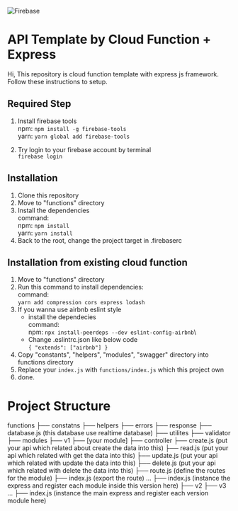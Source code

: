 
![Firebase](https://www.gstatic.com/devrel-devsite/prod/v36e9b4a2fdc696650f09851e8c880b958655492821ded3455f80aaef87b6b52b/firebase/images/lockup.png)


# API Template by Cloud Function + Express
Hi,
This repository is cloud function template with express js framework. Follow these instructions to setup.

## Required Step

1. Install firebase tools\
npm: `npm install -g firebase-tools`\
yarn: `yarn global add firebase-tools`

2. Try login to your firebase account by terminal\
`firebase login`


## Installation
1. Clone this repository
2. Move to "functions" directory
3. Install the dependencies \
command:\
npm: `npm install`\
yarn: `yarn install`
4. Back to the root, change the project target in .firebaserc 


## Installation from existing cloud function
1. Move to "functions" directory
2. Run this command to install dependencies:\
command:\
`yarn add compression cors express lodash`
6. If you wanna use airbnb eslint style
   - install the dependecies\
      command:\
      npm: `npx install-peerdeps --dev eslint-config-airbnb`\
   - Change .eslintrc.json like below code\
`
{
  "extends": ["airbnb"]
}
`
4. Copy "constants", "helpers", "modules", "swagger" directory into functions directory
5. Replace your `index.js` with `functions/index.js` which this project own
6. done.

# Project Structure

functions
├── constatns
├── helpers
    ├── errors
    ├── response
    ├── database.js (this database use realtime database)
    ├── utilites
    ├── validator
  ├── modules
    ├── v1
      ├── [your module]
        ├── controller
            ├── create.js (put your api which related about create the data into this)
            ├── read.js (put your api which related with get the data into this)
            ├── update.js (put your api which related with update the data into this)
            ├── delete.js (put your api which related with delete the data into this)
        ├── route.js (define the routes for the module)
        ├── index.js (export the route)
      ...
      ├── index.js (instance the express and register each module inside this version here)
    ├── v2
    ├── v3
    ...
  ├── index.js (instance the main express and register each version module here)